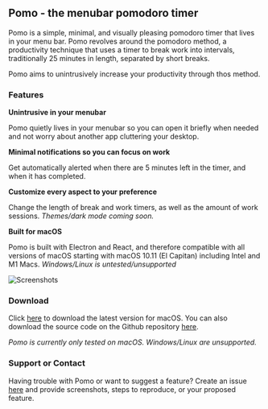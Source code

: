 ## Pomo - the menubar pomodoro timer

Pomo is a simple, minimal, and visually pleasing pomodoro timer that lives in your menu bar. Pomo revolves around the pomodoro method, a productivity technique that uses a timer to break work into intervals, traditionally 25 minutes in length, separated by short breaks.

Pomo aims to unintrusively increase your productivity through thos method. 

### Features

**Unintrusive in your menubar**

  Pomo quietly lives in your menubar so you can open it briefly when needed and not worry about another app cluttering your desktop. 

**Minimal notifications so you can focus on work**

  Get automatically alerted when there are 5 minutes left in the timer, and when it has completed.  

**Customize every aspect to your preference**

  Change the length of break and work timers, as well as the amount of work sessions. _Themes/dark mode coming soon._

**Built for macOS**

  Pomo is built with Electron and React, and therefore compatible with all versions of macOS starting with macOS 10.11 (El Capitan) including Intel and M1 Macs.  _Windows/Linux is untested/unsupported_

![Screenshots](/../gh-pages/assets/all-screenshots.png)

### Download

Click [here](https://github.com/maxbeyer1/pomo/releases/latest) to download the latest version for macOS. You can also download the source code on the Github repository [here](https://github.com/maxbeyer1/pomo). 

_Pomo is currently only tested on macOS. Windows/Linux are unsupported._

### Support or Contact

Having trouble with Pomo or want to suggest a feature? Create an issue [here](https://github.com/maxbeyer1/pomo/issues) and provide screenshots, steps to reproduce, or your proposed feature.
